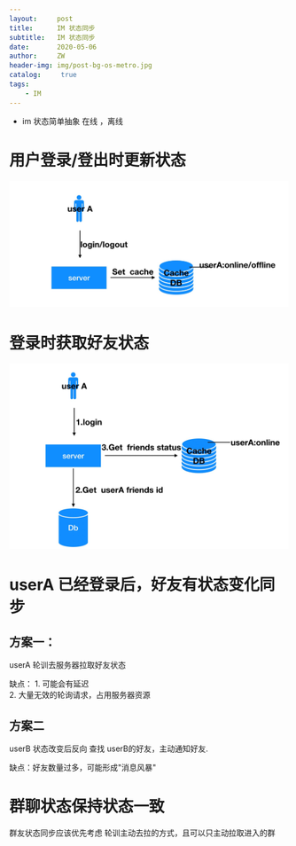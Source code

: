 ```yaml
---
layout:     post
title:      IM 状态同步
subtitle:   IM 状态同步
date:       2020-05-06
author:     ZW
header-img: img/post-bg-os-metro.jpg
catalog: 	 true
tags:
    - IM
---
```


* im 状态简单抽象 在线 ，离线

# 用户登录/登出时更新状态
![图1](/img/20200506_01.jpg)

# 登录时获取好友状态
![图2](/img/20200506_02.jpg)

# userA 已经登录后，好友有状态变化同步
## 方案一：
   userA 轮训去服务器拉取好友状态
    
 缺点：
    1. 可能会有延迟   
    2. 大量无效的轮询请求，占用服务器资源


## 方案二
   userB 状态改变后反向 查找 userB的好友，主动通知好友.

缺点：好友数量过多，可能形成"消息风暴"
   

# 群聊状态保持状态一致
 群友状态同步应该优先考虑 轮训主动去拉的方式，且可以只主动拉取进入的群




